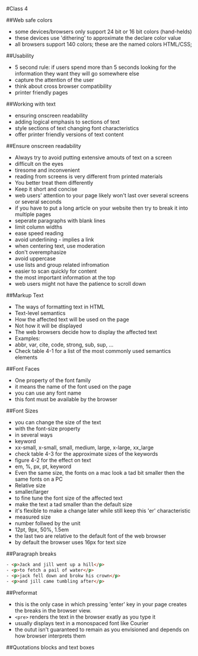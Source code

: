 #Class 4

##Web safe colors
- some devices/browsers only support 24 bit or 16 bit colors (hand-helds)
- these devices use 'dithering' to approximate the declare color value
- all browsers support 140 colors; these are the named colors HTML/CSS;

##Usability
- 5 second rule:  if users spend more than 5 seconds looking for the information they want they will go somewhere else
- capture the attention of the user
- think about cross browser compatibility
- printer friendly pages

##Working with text
- ensuring onscreen readability
- adding logical emphasis to sections of text
- style sections of text changing font characteristics
- offer printer friendly versions of text content

##Ensure onscreen readability
- Always try to avoid putting extensive amouts of text on a screen
- difficult on the eyes
- tiresome and inconvenient
- reading from screens is very different from printed materials
- You better treat them differently
- Keep it short and concise
- web users' attention to your page likely won't last over several screens or several seconds
- if you have to put a long article on your website then try to break it into multiple pages
- seperate paragraphs with blank lines
- limit column widths
- ease speed reading
- avoid underlining - implies a link
- when centering text, use moderation
- don't overemphasize
- avoid uppercase
- use lists and group related infromation
- easier to scan quickly for content
- the most important information at the top
- web users might not have the patience to scroll down

##Markup Text
- The ways of formatting text in HTML
- Text-level semantics
- How the affected text will be used on the page
- Not how it will be displayed
- The web browsers decide how to display the affected text
- Examples:
- abbr, var, cite, code, strong, sub, sup, ...
- Check table 4-1 for a list of the most commonly used semantics elements

##Font Faces
- One property of the font family
- it means the name of the font used on the page
- you can use any font name
- this font must be available by the browser

##Font Sizes
- you can change the size of the text
- with the font-size property
- in several ways
- keyword
- xx-small, x-small, small, medium, large, x-large, xx_large
- check table 4-3 for the approximate sizes of the keywords
- figure 4-2 for the effect on text
- em, %, px, pt, keyword
- Even the same size, the fonts on a mac look a tad bit smaller then the same fonts on a PC
- Relative size
- smaller/larger
- to fine tune the font size of the affected text
- make the text a tad smaller than the default size
- it's flexible to make a change later while still keep this 'er' characteristic
- measured size
- number follwed by the unit
- 12pt, 9px, 50%, 1.5em
- the last two are relative to the default font of the web browser
- by default the browser uses 16px for text size

##Paragraph breaks
```html
- <p>Jack and jill went up a hill</p>
- <p>to fetch a pail of water</p>
- <p>jack fell down and brokw his crown</p>
- <p>and jill came tumbling after</p>
```

##Preformat
- this is the only case in which pressing 'enter' key in your page creates the breaks in the browser view.
- ```<pre>``` renders the text in the browser exatly as you type it
- usually displays text in a monospaced font like Courier
- the outut isn't guaranteed to remain as you envisioned and depends on how browser interprets them

##Quotations blocks and text boxes

